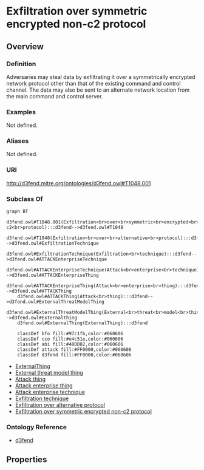 # Exfiltration over symmetric encrypted non-c2 protocol

## Overview

### Definition
Adversaries may steal data by exfiltrating it over a symmetrically encrypted network protocol other than that of the existing command and control channel. The data may also be sent to an alternate network location from the main command and control server.

### Examples
Not defined.

### Aliases
Not defined.

### URI
http://d3fend.mitre.org/ontologies/d3fend.owl#T1048.001

### Subclass Of
```mermaid
graph BT
    d3fend.owl#T1048.001(Exfiltration<br>over<br>symmetric<br>encrypted<br>non-c2<br>protocol):::d3fend-->d3fend.owl#T1048
    d3fend.owl#T1048(Exfiltration<br>over<br>alternative<br>protocol):::d3fend-->d3fend.owl#ExfiltrationTechnique
    d3fend.owl#ExfiltrationTechnique(Exfiltration<br>technique):::d3fend-->d3fend.owl#ATTACKEnterpriseTechnique
    d3fend.owl#ATTACKEnterpriseTechnique(Attack<br>enterprise<br>technique):::d3fend-->d3fend.owl#ATTACKEnterpriseThing
    d3fend.owl#ATTACKEnterpriseThing(Attack<br>enterprise<br>thing):::d3fend-->d3fend.owl#ATTACKThing
    d3fend.owl#ATTACKThing(Attack<br>thing):::d3fend-->d3fend.owl#ExternalThreatModelThing
    d3fend.owl#ExternalThreatModelThing(External<br>threat<br>model<br>thing):::d3fend-->d3fend.owl#ExternalThing
    d3fend.owl#ExternalThing(ExternalThing):::d3fend
    
    classDef bfo fill:#97c1fb,color:#060606
    classDef cco fill:#e4c51e,color:#060606
    classDef abi fill:#48DD82,color:#060606
    classDef attack fill:#FF0000,color:#060606
    classDef d3fend fill:#FF0000,color:#060606
```

- [ExternalThing](/docs/ontology/reference/model/ExternalThing/ExternalThing.md)
- [External threat model thing](/docs/ontology/reference/model/ExternalThing/External%20threat%20model%20thing/External%20threat%20model%20thing.md)
- [Attack thing](/docs/ontology/reference/model/ExternalThing/External%20threat%20model%20thing/Attack%20thing/Attack%20thing.md)
- [Attack enterprise thing](/docs/ontology/reference/model/ExternalThing/External%20threat%20model%20thing/Attack%20thing/Attack%20enterprise%20thing/Attack%20enterprise%20thing.md)
- [Attack enterprise technique](/docs/ontology/reference/model/ExternalThing/External%20threat%20model%20thing/Attack%20thing/Attack%20enterprise%20thing/Attack%20enterprise%20technique/Attack%20enterprise%20technique.md)
- [Exfiltration technique](/docs/ontology/reference/model/ExternalThing/External%20threat%20model%20thing/Attack%20thing/Attack%20enterprise%20thing/Attack%20enterprise%20technique/Exfiltration%20technique/Exfiltration%20technique.md)
- [Exfiltration over alternative protocol](/docs/ontology/reference/model/ExternalThing/External%20threat%20model%20thing/Attack%20thing/Attack%20enterprise%20thing/Attack%20enterprise%20technique/Exfiltration%20technique/Exfiltration%20over%20alternative%20protocol/Exfiltration%20over%20alternative%20protocol.md)
- [Exfiltration over symmetric encrypted non-c2 protocol](/docs/ontology/reference/model/ExternalThing/External%20threat%20model%20thing/Attack%20thing/Attack%20enterprise%20thing/Attack%20enterprise%20technique/Exfiltration%20technique/Exfiltration%20over%20alternative%20protocol/Exfiltration%20over%20symmetric%20encrypted%20non-c2%20protocol/Exfiltration%20over%20symmetric%20encrypted%20non-c2%20protocol.md)


### Ontology Reference
- [d3fend](http://d3fend.mitre.org/ontologies/d3fend.owl#)

## Properties
